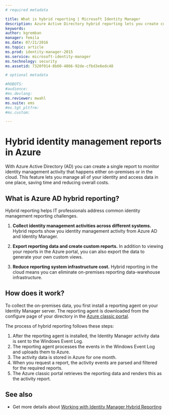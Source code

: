 ```yaml
---
# required metadata

title: What is hybrid reporting | Microsoft Identity Manager
description: Azure Active Directory hybrid reporting lets you create custom reports that include both cloud and on-premises events.
keywords:
author: kgremban
manager: femila
ms.date: 07/21/2016
ms.topic: article
ms.prod: identity-manager-2015
ms.service: microsoft-identity-manager
ms.technology: security
ms.assetid: 7320f014-8b60-4866-92de-cfbd3e6edc48

# optional metadata

#ROBOTS:
#audience:
#ms.devlang:
ms.reviewer: mwahl
ms.suite: ems
#ms.tgt_pltfrm:
#ms.custom:

---
```


# Hybrid identity management reports in Azure
With Azure Active Directory (AD) you can create a single report to monitor identity management activity that happens either on-premises or in the cloud. This feature lets you manage all of your identity and access data in one place,  saving time and reducing overall costs.

## What is Azure AD hybrid reporting?
Hybrid reporting helps IT professionals address common identity management reporting challenges.

1. **Collect identity management activities across different systems.** Hybrid reports show you identity management activity from Azure AD and Identity Manager.

2. **Export reporting data and create custom reports.** In addition to viewing your reports in the Azure portal, you can also export the data to generate your own custom views.

3. **Reduce reporting system infrastructure cost.** Hybrid reporting in the cloud means you can eliminate on-premises reporting data-warehouse infrastructure.

## How does it work?

To collect the on-premises data, you first install a reporting agent on your Identity Manager server. The reporting agent is downloaded from the configure page of your directory in the [Azure classic portal](https://manage.windowsazure.com/).

The process of hybrid reporting follows these steps:
1. After the reporting agent is installed, the Identity Manager activity data is sent to the Windows Event Log.
2. The reporting agent processes the events in the Windows Event Log and uploads them to Azure.
3. The activity data is stored in Azure for one month.
4. When you request a report, the activity events are parsed and filtered for the required reports.
5. The Azure classic portal retrieves the reporting data and renders this as the activity report.

## See also
- Get more details about [Working with Identity Manager Hybrid Reporting](/microsoft-identity-manager/deploy-use/working-with-identity-manager-hybrid-reporting)
